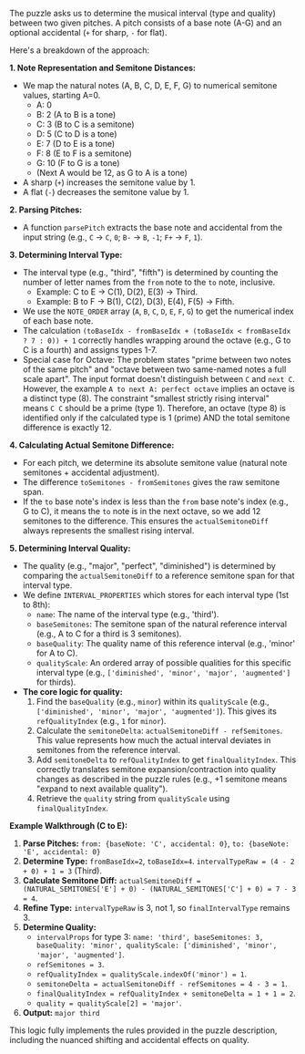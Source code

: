 The puzzle asks us to determine the musical interval (type and quality) between two given pitches. A pitch consists of a base note (A-G) and an optional accidental (`+` for sharp, `-` for flat).

Here's a breakdown of the approach:

**1. Note Representation and Semitone Distances:**
*   We map the natural notes (A, B, C, D, E, F, G) to numerical semitone values, starting A=0.
    *   A: 0
    *   B: 2 (A to B is a tone)
    *   C: 3 (B to C is a semitone)
    *   D: 5 (C to D is a tone)
    *   E: 7 (D to E is a tone)
    *   F: 8 (E to F is a semitone)
    *   G: 10 (F to G is a tone)
    *   (Next A would be 12, as G to A is a tone)
*   A sharp (`+`) increases the semitone value by 1.
*   A flat (`-`) decreases the semitone value by 1.

**2. Parsing Pitches:**
*   A function `parsePitch` extracts the base note and accidental from the input string (e.g., `C` -> `C`, `0`; `B-` -> `B`, `-1`; `F+` -> `F`, `1`).

**3. Determining Interval Type:**
*   The interval type (e.g., "third", "fifth") is determined by counting the number of letter names from the `from` note to the `to` note, inclusive.
    *   Example: C to E -> C(1), D(2), E(3) -> Third.
    *   Example: B to F -> B(1), C(2), D(3), E(4), F(5) -> Fifth.
*   We use the `NOTE_ORDER` array (`A`, `B`, `C`, `D`, `E`, `F`, `G`) to get the numerical index of each base note.
*   The calculation `(toBaseIdx - fromBaseIdx + (toBaseIdx < fromBaseIdx ? 7 : 0)) + 1` correctly handles wrapping around the octave (e.g., G to C is a fourth) and assigns types 1-7.
*   Special case for Octave: The problem states "prime between two notes of the same pitch" and "octave between two same-named notes a full scale apart". The input format doesn't distinguish between `C` and `next C`. However, the example `A to next A: perfect octave` implies an octave is a distinct type (8). The constraint "smallest strictly rising interval" means `C C` should be a prime (type 1). Therefore, an octave (type 8) is identified only if the calculated type is 1 (prime) AND the total semitone difference is exactly 12.

**4. Calculating Actual Semitone Difference:**
*   For each pitch, we determine its absolute semitone value (natural note semitones + accidental adjustment).
*   The difference `toSemitones - fromSemitones` gives the raw semitone span.
*   If the `to` base note's index is less than the `from` base note's index (e.g., G to C), it means the `to` note is in the next octave, so we add 12 semitones to the difference. This ensures the `actualSemitoneDiff` always represents the smallest rising interval.

**5. Determining Interval Quality:**
*   The quality (e.g., "major", "perfect", "diminished") is determined by comparing the `actualSemitoneDiff` to a reference semitone span for that interval type.
*   We define `INTERVAL_PROPERTIES` which stores for each interval type (1st to 8th):
    *   `name`: The name of the interval type (e.g., 'third').
    *   `baseSemitones`: The semitone span of the natural reference interval (e.g., A to C for a third is 3 semitones).
    *   `baseQuality`: The quality name of this reference interval (e.g., 'minor' for A to C).
    *   `qualityScale`: An ordered array of possible qualities for this specific interval type (e.g., `['diminished', 'minor', 'major', 'augmented']` for thirds).
*   **The core logic for quality:**
    1.  Find the `baseQuality` (e.g., `minor`) within its `qualityScale` (e.g., `['diminished', 'minor', 'major', 'augmented']`). This gives its `refQualityIndex` (e.g., `1` for `minor`).
    2.  Calculate the `semitoneDelta`: `actualSemitoneDiff - refSemitones`. This value represents how much the actual interval deviates in semitones from the reference interval.
    3.  Add `semitoneDelta` to `refQualityIndex` to get `finalQualityIndex`. This correctly translates semitone expansion/contraction into quality changes as described in the puzzle rules (e.g., +1 semitone means "expand to next available quality").
    4.  Retrieve the `quality` string from `qualityScale` using `finalQualityIndex`.

**Example Walkthrough (C to E):**
1.  **Parse Pitches:** `from: {baseNote: 'C', accidental: 0}`, `to: {baseNote: 'E', accidental: 0}`
2.  **Determine Type:** `fromBaseIdx=2`, `toBaseIdx=4`. `intervalTypeRaw = (4 - 2 + 0) + 1 = 3` (Third).
3.  **Calculate Semitone Diff:** `actualSemitoneDiff = (NATURAL_SEMITONES['E'] + 0) - (NATURAL_SEMITONES['C'] + 0) = 7 - 3 = 4`.
4.  **Refine Type:** `intervalTypeRaw` is 3, not 1, so `finalIntervalType` remains 3.
5.  **Determine Quality:**
    *   `intervalProps` for type 3: `name: 'third', baseSemitones: 3, baseQuality: 'minor', qualityScale: ['diminished', 'minor', 'major', 'augmented']`.
    *   `refSemitones = 3`.
    *   `refQualityIndex = qualityScale.indexOf('minor') = 1`.
    *   `semitoneDelta = actualSemitoneDiff - refSemitones = 4 - 3 = 1`.
    *   `finalQualityIndex = refQualityIndex + semitoneDelta = 1 + 1 = 2`.
    *   `quality = qualityScale[2] = 'major'`.
6.  **Output:** `major third`

This logic fully implements the rules provided in the puzzle description, including the nuanced shifting and accidental effects on quality.